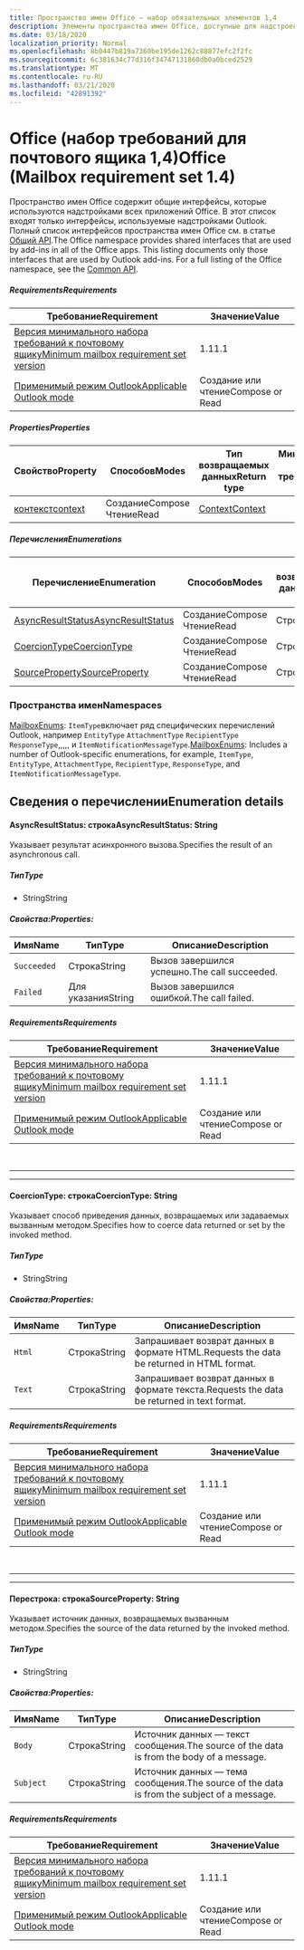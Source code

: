 ```yaml
---
title: Пространство имен Office — набор обязательных элементов 1,4
description: Элементы пространства имен Office, доступные для надстроек Outlook с помощью набора требований API почтовых ящиков 1,4.
ms.date: 03/18/2020
localization_priority: Normal
ms.openlocfilehash: 8b0447b819a7360be195de1262c88877efc2f2fc
ms.sourcegitcommit: 6c381634c77d316f34747131860db0a0bced2529
ms.translationtype: MT
ms.contentlocale: ru-RU
ms.lasthandoff: 03/21/2020
ms.locfileid: "42891392"
---
```

# <a name="office-mailbox-requirement-set-14"></a><span data-ttu-id="98fa8-103">Office (набор требований для почтового ящика 1,4)</span><span class="sxs-lookup"><span data-stu-id="98fa8-103">Office (Mailbox requirement set 1.4)</span></span>

<span data-ttu-id="98fa8-p101">Пространство имен Office содержит общие интерфейсы, которые используются надстройками всех приложений Office. В этот список входят только интерфейсы, используемые надстройками Outlook. Полный список интерфейсов пространства имен Office см. в статье [Общий API](/javascript/api/office).</span><span class="sxs-lookup"><span data-stu-id="98fa8-p101">The Office namespace provides shared interfaces that are used by add-ins in all of the Office apps. This listing documents only those interfaces that are used by Outlook add-ins. For a full listing of the Office namespace, see the [Common API](/javascript/api/office).</span></span>

##### <a name="requirements"></a><span data-ttu-id="98fa8-106">Requirements</span><span class="sxs-lookup"><span data-stu-id="98fa8-106">Requirements</span></span>

|<span data-ttu-id="98fa8-107">Требование</span><span class="sxs-lookup"><span data-stu-id="98fa8-107">Requirement</span></span>| <span data-ttu-id="98fa8-108">Значение</span><span class="sxs-lookup"><span data-stu-id="98fa8-108">Value</span></span>|
|---|---|
|[<span data-ttu-id="98fa8-109">Версия минимального набора требований к почтовому ящику</span><span class="sxs-lookup"><span data-stu-id="98fa8-109">Minimum mailbox requirement set version</span></span>](../../requirement-sets/outlook-api-requirement-sets.md)| <span data-ttu-id="98fa8-110">1.1</span><span class="sxs-lookup"><span data-stu-id="98fa8-110">1.1</span></span>|
|[<span data-ttu-id="98fa8-111">Применимый режим Outlook</span><span class="sxs-lookup"><span data-stu-id="98fa8-111">Applicable Outlook mode</span></span>](../../../outlook/outlook-add-ins-overview.md#extension-points)| <span data-ttu-id="98fa8-112">Создание или чтение</span><span class="sxs-lookup"><span data-stu-id="98fa8-112">Compose or Read</span></span>|

##### <a name="properties"></a><span data-ttu-id="98fa8-113">Properties</span><span class="sxs-lookup"><span data-stu-id="98fa8-113">Properties</span></span>

| <span data-ttu-id="98fa8-114">Свойство</span><span class="sxs-lookup"><span data-stu-id="98fa8-114">Property</span></span> | <span data-ttu-id="98fa8-115">Способов</span><span class="sxs-lookup"><span data-stu-id="98fa8-115">Modes</span></span> | <span data-ttu-id="98fa8-116">Тип возвращаемых данных</span><span class="sxs-lookup"><span data-stu-id="98fa8-116">Return type</span></span> | <span data-ttu-id="98fa8-117">Минимальные</span><span class="sxs-lookup"><span data-stu-id="98fa8-117">Minimum</span></span><br><span data-ttu-id="98fa8-118">набор требований</span><span class="sxs-lookup"><span data-stu-id="98fa8-118">requirement set</span></span> |
|---|---|---|:---:|
| [<span data-ttu-id="98fa8-119">контекст</span><span class="sxs-lookup"><span data-stu-id="98fa8-119">context</span></span>](office.context.md) | <span data-ttu-id="98fa8-120">Создание</span><span class="sxs-lookup"><span data-stu-id="98fa8-120">Compose</span></span><br><span data-ttu-id="98fa8-121">Чтение</span><span class="sxs-lookup"><span data-stu-id="98fa8-121">Read</span></span> | [<span data-ttu-id="98fa8-122">Context</span><span class="sxs-lookup"><span data-stu-id="98fa8-122">Context</span></span>](/javascript/api/office/office.context?view=outlook-js-1.4) | [<span data-ttu-id="98fa8-123">1.1</span><span class="sxs-lookup"><span data-stu-id="98fa8-123">1.1</span></span>](../requirement-set-1.1/outlook-requirement-set-1.1.md) |

##### <a name="enumerations"></a><span data-ttu-id="98fa8-124">Перечисления</span><span class="sxs-lookup"><span data-stu-id="98fa8-124">Enumerations</span></span>

| <span data-ttu-id="98fa8-125">Перечисление</span><span class="sxs-lookup"><span data-stu-id="98fa8-125">Enumeration</span></span> | <span data-ttu-id="98fa8-126">Способов</span><span class="sxs-lookup"><span data-stu-id="98fa8-126">Modes</span></span> | <span data-ttu-id="98fa8-127">Тип возвращаемых данных</span><span class="sxs-lookup"><span data-stu-id="98fa8-127">Return type</span></span> | <span data-ttu-id="98fa8-128">Минимальные</span><span class="sxs-lookup"><span data-stu-id="98fa8-128">Minimum</span></span><br><span data-ttu-id="98fa8-129">набор требований</span><span class="sxs-lookup"><span data-stu-id="98fa8-129">requirement set</span></span> |
|---|---|---|:---:|
| [<span data-ttu-id="98fa8-130">AsyncResultStatus</span><span class="sxs-lookup"><span data-stu-id="98fa8-130">AsyncResultStatus</span></span>](#asyncresultstatus-string) | <span data-ttu-id="98fa8-131">Создание</span><span class="sxs-lookup"><span data-stu-id="98fa8-131">Compose</span></span><br><span data-ttu-id="98fa8-132">Чтение</span><span class="sxs-lookup"><span data-stu-id="98fa8-132">Read</span></span> | <span data-ttu-id="98fa8-133">Строка</span><span class="sxs-lookup"><span data-stu-id="98fa8-133">String</span></span> | [<span data-ttu-id="98fa8-134">1.1</span><span class="sxs-lookup"><span data-stu-id="98fa8-134">1.1</span></span>](../requirement-set-1.1/outlook-requirement-set-1.1.md) |
| [<span data-ttu-id="98fa8-135">CoercionType</span><span class="sxs-lookup"><span data-stu-id="98fa8-135">CoercionType</span></span>](#coerciontype-string) | <span data-ttu-id="98fa8-136">Создание</span><span class="sxs-lookup"><span data-stu-id="98fa8-136">Compose</span></span><br><span data-ttu-id="98fa8-137">Чтение</span><span class="sxs-lookup"><span data-stu-id="98fa8-137">Read</span></span> | <span data-ttu-id="98fa8-138">Строка</span><span class="sxs-lookup"><span data-stu-id="98fa8-138">String</span></span> | [<span data-ttu-id="98fa8-139">1.1</span><span class="sxs-lookup"><span data-stu-id="98fa8-139">1.1</span></span>](../requirement-set-1.1/outlook-requirement-set-1.1.md) |
| [<span data-ttu-id="98fa8-140">SourceProperty</span><span class="sxs-lookup"><span data-stu-id="98fa8-140">SourceProperty</span></span>](#sourceproperty-string) | <span data-ttu-id="98fa8-141">Создание</span><span class="sxs-lookup"><span data-stu-id="98fa8-141">Compose</span></span><br><span data-ttu-id="98fa8-142">Чтение</span><span class="sxs-lookup"><span data-stu-id="98fa8-142">Read</span></span> | <span data-ttu-id="98fa8-143">Строка</span><span class="sxs-lookup"><span data-stu-id="98fa8-143">String</span></span> | [<span data-ttu-id="98fa8-144">1.1</span><span class="sxs-lookup"><span data-stu-id="98fa8-144">1.1</span></span>](../requirement-set-1.1/outlook-requirement-set-1.1.md) |

### <a name="namespaces"></a><span data-ttu-id="98fa8-145">Пространства имен</span><span class="sxs-lookup"><span data-stu-id="98fa8-145">Namespaces</span></span>

<span data-ttu-id="98fa8-146">[MailboxEnums](/javascript/api/outlook/office.mailboxenums.attachmentcontentformat?view=outlook-js-1.4): `ItemType`включает ряд специфических перечислений Outlook, например `EntityType` `AttachmentType` `RecipientType` `ResponseType`,,,,, и `ItemNotificationMessageType`.</span><span class="sxs-lookup"><span data-stu-id="98fa8-146">[MailboxEnums](/javascript/api/outlook/office.mailboxenums.attachmentcontentformat?view=outlook-js-1.4): Includes a number of Outlook-specific enumerations, for example, `ItemType`, `EntityType`, `AttachmentType`, `RecipientType`, `ResponseType`, and `ItemNotificationMessageType`.</span></span>

## <a name="enumeration-details"></a><span data-ttu-id="98fa8-147">Сведения о перечислении</span><span class="sxs-lookup"><span data-stu-id="98fa8-147">Enumeration details</span></span>

#### <a name="asyncresultstatus-string"></a><span data-ttu-id="98fa8-148">AsyncResultStatus: строка</span><span class="sxs-lookup"><span data-stu-id="98fa8-148">AsyncResultStatus: String</span></span>

<span data-ttu-id="98fa8-149">Указывает результат асинхронного вызова.</span><span class="sxs-lookup"><span data-stu-id="98fa8-149">Specifies the result of an asynchronous call.</span></span>

##### <a name="type"></a><span data-ttu-id="98fa8-150">Тип</span><span class="sxs-lookup"><span data-stu-id="98fa8-150">Type</span></span>

*   <span data-ttu-id="98fa8-151">String</span><span class="sxs-lookup"><span data-stu-id="98fa8-151">String</span></span>

##### <a name="properties"></a><span data-ttu-id="98fa8-152">Свойства:</span><span class="sxs-lookup"><span data-stu-id="98fa8-152">Properties:</span></span>

|<span data-ttu-id="98fa8-153">Имя</span><span class="sxs-lookup"><span data-stu-id="98fa8-153">Name</span></span>| <span data-ttu-id="98fa8-154">Тип</span><span class="sxs-lookup"><span data-stu-id="98fa8-154">Type</span></span>| <span data-ttu-id="98fa8-155">Описание</span><span class="sxs-lookup"><span data-stu-id="98fa8-155">Description</span></span>|
|---|---|---|
|`Succeeded`| <span data-ttu-id="98fa8-156">Строка</span><span class="sxs-lookup"><span data-stu-id="98fa8-156">String</span></span>|<span data-ttu-id="98fa8-157">Вызов завершился успешно.</span><span class="sxs-lookup"><span data-stu-id="98fa8-157">The call succeeded.</span></span>|
|`Failed`| <span data-ttu-id="98fa8-158">Для указания</span><span class="sxs-lookup"><span data-stu-id="98fa8-158">String</span></span>|<span data-ttu-id="98fa8-159">Вызов завершился ошибкой.</span><span class="sxs-lookup"><span data-stu-id="98fa8-159">The call failed.</span></span>|

##### <a name="requirements"></a><span data-ttu-id="98fa8-160">Requirements</span><span class="sxs-lookup"><span data-stu-id="98fa8-160">Requirements</span></span>

|<span data-ttu-id="98fa8-161">Требование</span><span class="sxs-lookup"><span data-stu-id="98fa8-161">Requirement</span></span>| <span data-ttu-id="98fa8-162">Значение</span><span class="sxs-lookup"><span data-stu-id="98fa8-162">Value</span></span>|
|---|---|
|[<span data-ttu-id="98fa8-163">Версия минимального набора требований к почтовому ящику</span><span class="sxs-lookup"><span data-stu-id="98fa8-163">Minimum mailbox requirement set version</span></span>](../../requirement-sets/outlook-api-requirement-sets.md)| <span data-ttu-id="98fa8-164">1.1</span><span class="sxs-lookup"><span data-stu-id="98fa8-164">1.1</span></span>|
|[<span data-ttu-id="98fa8-165">Применимый режим Outlook</span><span class="sxs-lookup"><span data-stu-id="98fa8-165">Applicable Outlook mode</span></span>](../../../outlook/outlook-add-ins-overview.md#extension-points)| <span data-ttu-id="98fa8-166">Создание или чтение</span><span class="sxs-lookup"><span data-stu-id="98fa8-166">Compose or Read</span></span>|

<br>

---
---

#### <a name="coerciontype-string"></a><span data-ttu-id="98fa8-167">CoercionType: строка</span><span class="sxs-lookup"><span data-stu-id="98fa8-167">CoercionType: String</span></span>

<span data-ttu-id="98fa8-168">Указывает способ приведения данных, возвращаемых или задаваемых вызванным методом.</span><span class="sxs-lookup"><span data-stu-id="98fa8-168">Specifies how to coerce data returned or set by the invoked method.</span></span>

##### <a name="type"></a><span data-ttu-id="98fa8-169">Тип</span><span class="sxs-lookup"><span data-stu-id="98fa8-169">Type</span></span>

*   <span data-ttu-id="98fa8-170">String</span><span class="sxs-lookup"><span data-stu-id="98fa8-170">String</span></span>

##### <a name="properties"></a><span data-ttu-id="98fa8-171">Свойства:</span><span class="sxs-lookup"><span data-stu-id="98fa8-171">Properties:</span></span>

|<span data-ttu-id="98fa8-172">Имя</span><span class="sxs-lookup"><span data-stu-id="98fa8-172">Name</span></span>| <span data-ttu-id="98fa8-173">Тип</span><span class="sxs-lookup"><span data-stu-id="98fa8-173">Type</span></span>| <span data-ttu-id="98fa8-174">Описание</span><span class="sxs-lookup"><span data-stu-id="98fa8-174">Description</span></span>|
|---|---|---|
|`Html`| <span data-ttu-id="98fa8-175">Строка</span><span class="sxs-lookup"><span data-stu-id="98fa8-175">String</span></span>|<span data-ttu-id="98fa8-176">Запрашивает возврат данных в формате HTML.</span><span class="sxs-lookup"><span data-stu-id="98fa8-176">Requests the data be returned in HTML format.</span></span>|
|`Text`| <span data-ttu-id="98fa8-177">Строка</span><span class="sxs-lookup"><span data-stu-id="98fa8-177">String</span></span>|<span data-ttu-id="98fa8-178">Запрашивает возврат данных в формате текста.</span><span class="sxs-lookup"><span data-stu-id="98fa8-178">Requests the data be returned in text format.</span></span>|

##### <a name="requirements"></a><span data-ttu-id="98fa8-179">Requirements</span><span class="sxs-lookup"><span data-stu-id="98fa8-179">Requirements</span></span>

|<span data-ttu-id="98fa8-180">Требование</span><span class="sxs-lookup"><span data-stu-id="98fa8-180">Requirement</span></span>| <span data-ttu-id="98fa8-181">Значение</span><span class="sxs-lookup"><span data-stu-id="98fa8-181">Value</span></span>|
|---|---|
|[<span data-ttu-id="98fa8-182">Версия минимального набора требований к почтовому ящику</span><span class="sxs-lookup"><span data-stu-id="98fa8-182">Minimum mailbox requirement set version</span></span>](../../requirement-sets/outlook-api-requirement-sets.md)| <span data-ttu-id="98fa8-183">1.1</span><span class="sxs-lookup"><span data-stu-id="98fa8-183">1.1</span></span>|
|[<span data-ttu-id="98fa8-184">Применимый режим Outlook</span><span class="sxs-lookup"><span data-stu-id="98fa8-184">Applicable Outlook mode</span></span>](../../../outlook/outlook-add-ins-overview.md#extension-points)| <span data-ttu-id="98fa8-185">Создание или чтение</span><span class="sxs-lookup"><span data-stu-id="98fa8-185">Compose or Read</span></span>|

<br>

---
---

#### <a name="sourceproperty-string"></a><span data-ttu-id="98fa8-186">Перестрока: строка</span><span class="sxs-lookup"><span data-stu-id="98fa8-186">SourceProperty: String</span></span>

<span data-ttu-id="98fa8-187">Указывает источник данных, возвращаемых вызванным методом.</span><span class="sxs-lookup"><span data-stu-id="98fa8-187">Specifies the source of the data returned by the invoked method.</span></span>

##### <a name="type"></a><span data-ttu-id="98fa8-188">Тип</span><span class="sxs-lookup"><span data-stu-id="98fa8-188">Type</span></span>

*   <span data-ttu-id="98fa8-189">String</span><span class="sxs-lookup"><span data-stu-id="98fa8-189">String</span></span>

##### <a name="properties"></a><span data-ttu-id="98fa8-190">Свойства:</span><span class="sxs-lookup"><span data-stu-id="98fa8-190">Properties:</span></span>

|<span data-ttu-id="98fa8-191">Имя</span><span class="sxs-lookup"><span data-stu-id="98fa8-191">Name</span></span>| <span data-ttu-id="98fa8-192">Тип</span><span class="sxs-lookup"><span data-stu-id="98fa8-192">Type</span></span>| <span data-ttu-id="98fa8-193">Описание</span><span class="sxs-lookup"><span data-stu-id="98fa8-193">Description</span></span>|
|---|---|---|
|`Body`| <span data-ttu-id="98fa8-194">Строка</span><span class="sxs-lookup"><span data-stu-id="98fa8-194">String</span></span>|<span data-ttu-id="98fa8-195">Источник данных — текст сообщения.</span><span class="sxs-lookup"><span data-stu-id="98fa8-195">The source of the data is from the body of a message.</span></span>|
|`Subject`| <span data-ttu-id="98fa8-196">Строка</span><span class="sxs-lookup"><span data-stu-id="98fa8-196">String</span></span>|<span data-ttu-id="98fa8-197">Источник данных — тема сообщения.</span><span class="sxs-lookup"><span data-stu-id="98fa8-197">The source of the data is from the subject of a message.</span></span>|

##### <a name="requirements"></a><span data-ttu-id="98fa8-198">Requirements</span><span class="sxs-lookup"><span data-stu-id="98fa8-198">Requirements</span></span>

|<span data-ttu-id="98fa8-199">Требование</span><span class="sxs-lookup"><span data-stu-id="98fa8-199">Requirement</span></span>| <span data-ttu-id="98fa8-200">Значение</span><span class="sxs-lookup"><span data-stu-id="98fa8-200">Value</span></span>|
|---|---|
|[<span data-ttu-id="98fa8-201">Версия минимального набора требований к почтовому ящику</span><span class="sxs-lookup"><span data-stu-id="98fa8-201">Minimum mailbox requirement set version</span></span>](../../requirement-sets/outlook-api-requirement-sets.md)| <span data-ttu-id="98fa8-202">1.1</span><span class="sxs-lookup"><span data-stu-id="98fa8-202">1.1</span></span>|
|[<span data-ttu-id="98fa8-203">Применимый режим Outlook</span><span class="sxs-lookup"><span data-stu-id="98fa8-203">Applicable Outlook mode</span></span>](../../../outlook/outlook-add-ins-overview.md#extension-points)| <span data-ttu-id="98fa8-204">Создание или чтение</span><span class="sxs-lookup"><span data-stu-id="98fa8-204">Compose or Read</span></span>|

